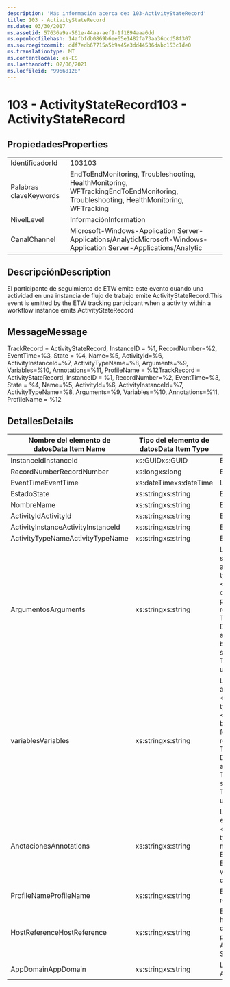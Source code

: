 ```yaml
---
description: 'Más información acerca de: 103-ActivityStateRecord'
title: 103 - ActivityStateRecord
ms.date: 03/30/2017
ms.assetid: 57636a9a-561e-44aa-aef9-1f1894aaa6dd
ms.openlocfilehash: 14afbfdb0869b6ee65e1482fa73aa36ccd58f307
ms.sourcegitcommit: ddf7edb67715a5b9a45e3dd44536dabc153c1de0
ms.translationtype: MT
ms.contentlocale: es-ES
ms.lasthandoff: 02/06/2021
ms.locfileid: "99668128"
---
```

# <a name="103---activitystaterecord"></a><span data-ttu-id="36c5a-103">103 - ActivityStateRecord</span><span class="sxs-lookup"><span data-stu-id="36c5a-103">103 - ActivityStateRecord</span></span>

## <a name="properties"></a><span data-ttu-id="36c5a-104">Propiedades</span><span class="sxs-lookup"><span data-stu-id="36c5a-104">Properties</span></span>  
  
|||  
|-|-|  
|<span data-ttu-id="36c5a-105">Identificador</span><span class="sxs-lookup"><span data-stu-id="36c5a-105">Id</span></span>|<span data-ttu-id="36c5a-106">103</span><span class="sxs-lookup"><span data-stu-id="36c5a-106">103</span></span>|  
|<span data-ttu-id="36c5a-107">Palabras clave</span><span class="sxs-lookup"><span data-stu-id="36c5a-107">Keywords</span></span>|<span data-ttu-id="36c5a-108">EndToEndMonitoring, Troubleshooting, HealthMonitoring, WFTracking</span><span class="sxs-lookup"><span data-stu-id="36c5a-108">EndToEndMonitoring, Troubleshooting, HealthMonitoring, WFTracking</span></span>|  
|<span data-ttu-id="36c5a-109">Nivel</span><span class="sxs-lookup"><span data-stu-id="36c5a-109">Level</span></span>|<span data-ttu-id="36c5a-110">Información</span><span class="sxs-lookup"><span data-stu-id="36c5a-110">Information</span></span>|  
|<span data-ttu-id="36c5a-111">Canal</span><span class="sxs-lookup"><span data-stu-id="36c5a-111">Channel</span></span>|<span data-ttu-id="36c5a-112">Microsoft-Windows-Application Server-Applications/Analytic</span><span class="sxs-lookup"><span data-stu-id="36c5a-112">Microsoft-Windows-Application Server-Applications/Analytic</span></span>|  
  
## <a name="description"></a><span data-ttu-id="36c5a-113">Descripción</span><span class="sxs-lookup"><span data-stu-id="36c5a-113">Description</span></span>  

 <span data-ttu-id="36c5a-114">El participante de seguimiento de ETW emite este evento cuando una actividad en una instancia de flujo de trabajo emite ActivityStateRecord.</span><span class="sxs-lookup"><span data-stu-id="36c5a-114">This event is emitted by the ETW tracking participant when a activity within a workflow instance emits ActivityStateRecord</span></span>  
  
## <a name="message"></a><span data-ttu-id="36c5a-115">Message</span><span class="sxs-lookup"><span data-stu-id="36c5a-115">Message</span></span>  

 <span data-ttu-id="36c5a-116">TrackRecord = ActivityStateRecord, InstanceID = %1, RecordNumber=%2, EventTime=%3, State = %4, Name=%5, ActivityId=%6, ActivityInstanceId=%7, ActivityTypeName=%8, Arguments=%9, Variables=%10, Annotations=%11, ProfileName = %12</span><span class="sxs-lookup"><span data-stu-id="36c5a-116">TrackRecord = ActivityStateRecord, InstanceID = %1, RecordNumber=%2, EventTime=%3, State = %4, Name=%5, ActivityId=%6, ActivityInstanceId=%7, ActivityTypeName=%8, Arguments=%9, Variables=%10, Annotations=%11, ProfileName = %12</span></span>  
  
## <a name="details"></a><span data-ttu-id="36c5a-117">Detalles</span><span class="sxs-lookup"><span data-stu-id="36c5a-117">Details</span></span>  
  
|<span data-ttu-id="36c5a-118">Nombre del elemento de datos</span><span class="sxs-lookup"><span data-stu-id="36c5a-118">Data Item Name</span></span>|<span data-ttu-id="36c5a-119">Tipo del elemento de datos</span><span class="sxs-lookup"><span data-stu-id="36c5a-119">Data Item Type</span></span>|<span data-ttu-id="36c5a-120">Descripción</span><span class="sxs-lookup"><span data-stu-id="36c5a-120">Description</span></span>|  
|--------------------|--------------------|-----------------|  
|<span data-ttu-id="36c5a-121">InstanceId</span><span class="sxs-lookup"><span data-stu-id="36c5a-121">InstanceId</span></span>|<span data-ttu-id="36c5a-122">xs:GUID</span><span class="sxs-lookup"><span data-stu-id="36c5a-122">xs:GUID</span></span>|<span data-ttu-id="36c5a-123">El id. de instancia del flujo de trabajo.</span><span class="sxs-lookup"><span data-stu-id="36c5a-123">The instance id for the workflow</span></span>|  
|<span data-ttu-id="36c5a-124">RecordNumber</span><span class="sxs-lookup"><span data-stu-id="36c5a-124">RecordNumber</span></span>|<span data-ttu-id="36c5a-125">xs:long</span><span class="sxs-lookup"><span data-stu-id="36c5a-125">xs:long</span></span>|<span data-ttu-id="36c5a-126">El número de secuencia del registro emitido.</span><span class="sxs-lookup"><span data-stu-id="36c5a-126">The sequence number of the emitted record</span></span>|  
|<span data-ttu-id="36c5a-127">EventTime</span><span class="sxs-lookup"><span data-stu-id="36c5a-127">EventTime</span></span>|<span data-ttu-id="36c5a-128">xs:dateTime</span><span class="sxs-lookup"><span data-stu-id="36c5a-128">xs:dateTime</span></span>|<span data-ttu-id="36c5a-129">La hora en UTC cuando se emitió el evento.</span><span class="sxs-lookup"><span data-stu-id="36c5a-129">The time in UTC when the event was emitted</span></span>|  
|<span data-ttu-id="36c5a-130">Estado</span><span class="sxs-lookup"><span data-stu-id="36c5a-130">State</span></span>|<span data-ttu-id="36c5a-131">xs:string</span><span class="sxs-lookup"><span data-stu-id="36c5a-131">xs:string</span></span>|<span data-ttu-id="36c5a-132">El estado de la actividad.</span><span class="sxs-lookup"><span data-stu-id="36c5a-132">The state of the activity</span></span>|  
|<span data-ttu-id="36c5a-133">Nombre</span><span class="sxs-lookup"><span data-stu-id="36c5a-133">Name</span></span>|<span data-ttu-id="36c5a-134">xs:string</span><span class="sxs-lookup"><span data-stu-id="36c5a-134">xs:string</span></span>|<span data-ttu-id="36c5a-135">El nombre para mostrar de la actividad que emitió el evento.</span><span class="sxs-lookup"><span data-stu-id="36c5a-135">The display name of the activity that emitted the event</span></span>|  
|<span data-ttu-id="36c5a-136">ActivityId</span><span class="sxs-lookup"><span data-stu-id="36c5a-136">ActivityId</span></span>|<span data-ttu-id="36c5a-137">xs:string</span><span class="sxs-lookup"><span data-stu-id="36c5a-137">xs:string</span></span>|<span data-ttu-id="36c5a-138">El id. de actividad de la actividad que se emite.</span><span class="sxs-lookup"><span data-stu-id="36c5a-138">The activity id of the emitting activity</span></span>|  
|<span data-ttu-id="36c5a-139">ActivityInstance</span><span class="sxs-lookup"><span data-stu-id="36c5a-139">ActivityInstanceId</span></span>|<span data-ttu-id="36c5a-140">xs:string</span><span class="sxs-lookup"><span data-stu-id="36c5a-140">xs:string</span></span>|<span data-ttu-id="36c5a-141">El id. de instancia de la actividad de la actividad que se emite.</span><span class="sxs-lookup"><span data-stu-id="36c5a-141">The activity instance id of the emitting activity</span></span>|  
|<span data-ttu-id="36c5a-142">ActivityTypeName</span><span class="sxs-lookup"><span data-stu-id="36c5a-142">ActivityTypeName</span></span>|<span data-ttu-id="36c5a-143">xs:string</span><span class="sxs-lookup"><span data-stu-id="36c5a-143">xs:string</span></span>|<span data-ttu-id="36c5a-144">El nombre del tipo de la actividad que se emite.</span><span class="sxs-lookup"><span data-stu-id="36c5a-144">The type name of the emitting activity</span></span>|  
|<span data-ttu-id="36c5a-145">Argumentos</span><span class="sxs-lookup"><span data-stu-id="36c5a-145">Arguments</span></span>|<span data-ttu-id="36c5a-146">xs:string</span><span class="sxs-lookup"><span data-stu-id="36c5a-146">xs:string</span></span>|<span data-ttu-id="36c5a-147">Los argumentos a los que se realizó el seguimiento con este evento.</span><span class="sxs-lookup"><span data-stu-id="36c5a-147">The arguments that were tracked with this event.</span></span>  <span data-ttu-id="36c5a-148">Los valores se almacenan en un elemento XML con el formato \<items> \< item  name = "argumentName" type="System.String"> argumentValue \</item> \</items> .</span><span class="sxs-lookup"><span data-stu-id="36c5a-148">The values are stored in an xml element in the format \<items>\< item  name = "argumentName" type="System.String">argumentValue\</item>\</items>.</span></span>  <span data-ttu-id="36c5a-149">Si no se realiza un seguimiento de ningún argumento, la cadena contiene \<items/> .</span><span class="sxs-lookup"><span data-stu-id="36c5a-149">If no arguments were tracked then the string contains \<items/>.</span></span> <span data-ttu-id="36c5a-150">El tamaño del evento ETW está limitado por el tamaño de búfer de ETW o la carga útil máxima para un evento ETW.</span><span class="sxs-lookup"><span data-stu-id="36c5a-150">The ETW event size is limited by the ETW buffer size or the max payload for an ETW event.</span></span> <span data-ttu-id="36c5a-151">Si el tamaño del evento supera los límites de ETW, el evento se trunca quitando las anotaciones y reemplazando el valor de anotación por \<items> ... \</items> .  Los tipos siguientes se almacenan como su valor devuelto por ToString (); String, Char, bool, int, Short, Long, uint, ushort, Ulong, System. single, Float, Double, System. GUID, System. DateTimeOffset, System. DateTime.</span><span class="sxs-lookup"><span data-stu-id="36c5a-151">If the size of the event exceeds the ETW limits, then the event is truncated by dropping the annotations and replacing the annotation value with \<items>...\</items>.  The following types are stored as their value as returned by ToString(); string,char,bool,int,short,long,uint,ushort,ulong,System.Single,float,double,System.Guid,System.DateTimeOffset,System.DateTime.</span></span>  <span data-ttu-id="36c5a-152">Todos los demás tipos se serializan con System.Runtime.Serialization.NetDataContractSerializer.</span><span class="sxs-lookup"><span data-stu-id="36c5a-152">All other types are serialized using System.Runtime.Serialization.NetDataContractSerializer.</span></span>|  
|<span data-ttu-id="36c5a-153">variables</span><span class="sxs-lookup"><span data-stu-id="36c5a-153">Variables</span></span>|<span data-ttu-id="36c5a-154">xs:string</span><span class="sxs-lookup"><span data-stu-id="36c5a-154">xs:string</span></span>|<span data-ttu-id="36c5a-155">Las variables a las que se realizó el seguimiento con este evento.</span><span class="sxs-lookup"><span data-stu-id="36c5a-155">The variables that were tracked with this event.</span></span>  <span data-ttu-id="36c5a-156">Los valores se almacenan en un elemento XML con el formato \<items> \< item  name = "variableName" type="System.String"> variableValue \</item> \</items> .</span><span class="sxs-lookup"><span data-stu-id="36c5a-156">The values are stored in an xml element in the format \<items>\< item  name = "variableName" type="System.String">variableValue\</item>\</items>.</span></span>  <span data-ttu-id="36c5a-157">Si no se realizara el seguimiento de ninguna variable, la cadena contendrá \<items/> .</span><span class="sxs-lookup"><span data-stu-id="36c5a-157">If no variables were tracked then the string contains \<items/>.</span></span> <span data-ttu-id="36c5a-158">El tamaño del evento ETW está limitado por el tamaño de búfer de ETW o la carga útil máxima para un evento ETW.</span><span class="sxs-lookup"><span data-stu-id="36c5a-158">The ETW event size is limited by the ETW buffer size or the max payload for an ETW event.</span></span> <span data-ttu-id="36c5a-159">Si el tamaño del evento supera los límites de ETW, el evento se trunca quitando las anotaciones y reemplazando el valor de las variables con \<items> ... \</items> .  Los tipos siguientes se almacenan como su valor devuelto por ToString (); String, Char, bool, int, Short, Long, uint, ushort, Ulong, System. single, Float, Double, System. GUID, System. DateTimeOffset, System. DateTime.</span><span class="sxs-lookup"><span data-stu-id="36c5a-159">If the size of the event exceeds the ETW limits, then the event is truncated by dropping the annotations and replacing the variables value with \<items>...\</items>.  The following types are stored as their value as returned by ToString(); string,char,bool,int,short,long,uint,ushort,ulong,System.Single,float,double,System.Guid,System.DateTimeOffset,System.DateTime.</span></span>  <span data-ttu-id="36c5a-160">Todos los demás tipos se serializan con System.Runtime.Serialization.NetDataContractSerializer.</span><span class="sxs-lookup"><span data-stu-id="36c5a-160">All other types are serialized using System.Runtime.Serialization.NetDataContractSerializer.</span></span>|  
|<span data-ttu-id="36c5a-161">Anotaciones</span><span class="sxs-lookup"><span data-stu-id="36c5a-161">Annotations</span></span>|<span data-ttu-id="36c5a-162">xs:string</span><span class="sxs-lookup"><span data-stu-id="36c5a-162">xs:string</span></span>|<span data-ttu-id="36c5a-163">Las anotaciones que se agregaron a este evento.</span><span class="sxs-lookup"><span data-stu-id="36c5a-163">The annotations that were added to this event.</span></span>  <span data-ttu-id="36c5a-164">Los valores se almacenan en un elemento XML con el formato \<items> \< item  name = "annotationName" type="System.String"> annotationValue \</item> \</items> .</span><span class="sxs-lookup"><span data-stu-id="36c5a-164">The values are stored in an xml element in the format \<items>\< item  name = "annotationName" type="System.String">annotationValue\</item>\</items>.</span></span>  <span data-ttu-id="36c5a-165">Si no se especifica ninguna anotación, la cadena contendrá \<items/> .</span><span class="sxs-lookup"><span data-stu-id="36c5a-165">If no annotations are specified then the string contains \<items/>.</span></span> <span data-ttu-id="36c5a-166">El tamaño del evento ETW está limitado por el tamaño de búfer de ETW o la carga útil máxima para un evento ETW.</span><span class="sxs-lookup"><span data-stu-id="36c5a-166">The ETW event size is limited by the ETW buffer size or the max payload for an ETW event.</span></span> <span data-ttu-id="36c5a-167">Si el tamaño del evento supera los límites de ETW, el evento se trunca quitando las anotaciones y reemplazando el valor de anotación por \<items> ... \</items> .</span><span class="sxs-lookup"><span data-stu-id="36c5a-167">If the size of the event exceeds the ETW limits, then the event is truncated by dropping the annotations and replacing the annotation value with \<items>...\</items>.</span></span>|  
|<span data-ttu-id="36c5a-168">ProfileName</span><span class="sxs-lookup"><span data-stu-id="36c5a-168">ProfileName</span></span>|<span data-ttu-id="36c5a-169">xs:string</span><span class="sxs-lookup"><span data-stu-id="36c5a-169">xs:string</span></span>|<span data-ttu-id="36c5a-170">El nombre o el perfil de seguimiento que dio como resultado que se emitiera este evento.</span><span class="sxs-lookup"><span data-stu-id="36c5a-170">The name or the tracking profile that resulted in this event being emitted</span></span>|  
|<span data-ttu-id="36c5a-171">HostReference</span><span class="sxs-lookup"><span data-stu-id="36c5a-171">HostReference</span></span>|<span data-ttu-id="36c5a-172">xs:string</span><span class="sxs-lookup"><span data-stu-id="36c5a-172">xs:string</span></span>|<span data-ttu-id="36c5a-173">En el caso de los servicios hospedados en web, este campo identifica de manera única el servicio en la jerarquía web.</span><span class="sxs-lookup"><span data-stu-id="36c5a-173">For web hosted services, this field uniquely identifies the service in the web hierarchy.</span></span>  <span data-ttu-id="36c5a-174">Su formato se define como ' ruta de acceso virtual de la aplicación del nombre del sitio web&#124;ruta de acceso virtual del servicio&#124;ServiceName ' ejemplo: ' sitio web predeterminado/CalculatorApplication&#124;/CalculatorService.svc&#124;CalculatorService '</span><span class="sxs-lookup"><span data-stu-id="36c5a-174">Its format is defined as 'Web Site Name Application Virtual Path&#124;Service Virtual Path&#124;ServiceName' Example: 'Default Web Site/CalculatorApplication&#124;/CalculatorService.svc&#124;CalculatorService'</span></span>|  
|<span data-ttu-id="36c5a-175">AppDomain</span><span class="sxs-lookup"><span data-stu-id="36c5a-175">AppDomain</span></span>|<span data-ttu-id="36c5a-176">xs:string</span><span class="sxs-lookup"><span data-stu-id="36c5a-176">xs:string</span></span>|<span data-ttu-id="36c5a-177">La cadena devuelta por AppDomain.CurrentDomain.FriendlyName.</span><span class="sxs-lookup"><span data-stu-id="36c5a-177">The string returned by AppDomain.CurrentDomain.FriendlyName.</span></span>|
